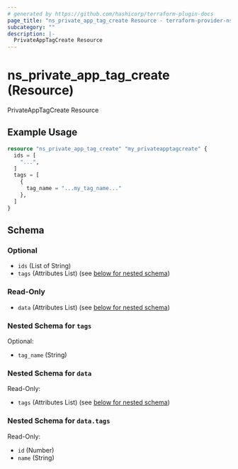```yaml
---
# generated by https://github.com/hashicorp/terraform-plugin-docs
page_title: "ns_private_app_tag_create Resource - terraform-provider-ns"
subcategory: ""
description: |-
  PrivateAppTagCreate Resource
---
```


# ns_private_app_tag_create (Resource)

PrivateAppTagCreate Resource

## Example Usage

```terraform
resource "ns_private_app_tag_create" "my_privateapptagcreate" {
  ids = [
    "...",
  ]
  tags = [
    {
      tag_name = "...my_tag_name..."
    },
  ]
}
```

<!-- schema generated by tfplugindocs -->
## Schema

### Optional

- `ids` (List of String)
- `tags` (Attributes List) (see [below for nested schema](#nestedatt--tags))

### Read-Only

- `data` (Attributes List) (see [below for nested schema](#nestedatt--data))

<a id="nestedatt--tags"></a>
### Nested Schema for `tags`

Optional:

- `tag_name` (String)


<a id="nestedatt--data"></a>
### Nested Schema for `data`

Read-Only:

- `tags` (Attributes List) (see [below for nested schema](#nestedatt--data--tags))

<a id="nestedatt--data--tags"></a>
### Nested Schema for `data.tags`

Read-Only:

- `id` (Number)
- `name` (String)


